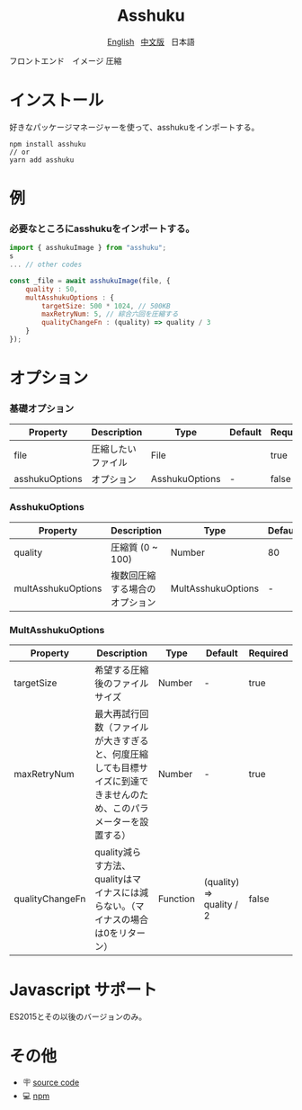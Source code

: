 <h1 align="center">Asshuku</h1>

<p align="center">
    <a href="https://github.com/GumieHX/asshuku/blob/main/README.md">English</a>&nbsp;&nbsp;
    <a href="https://github.com/GumieHX/asshuku/blob/main/README-zh.md">中文版</a>&nbsp;&nbsp;
    <span>日本語</span>
</p>

フロントエンド　イメージ 圧縮

# インストール

好きなパッケージマネージャーを使って、asshukuをインポートする。

```
npm install asshuku
// or
yarn add asshuku
```

# 例

### 必要なところにasshukuをインポートする。

```js
import { asshukuImage } from "asshuku";
s
... // other codes

const _file = await asshukuImage(file, {
    quality : 50,
    multAsshukuOptions : {
        targetSize: 500 * 1024, // 500KB
        maxRetryNum: 5, // 綜合六回を圧縮する
        qualityChangeFn : (quality) => quality / 3
    }
});
```

# オプション

### 基礎オプション

| Property | Description | Type | Default | Required |
| --- | --- | --- | --- | --- |
| file | 圧縮したいファイル | File |  | true |
| asshukuOptions | オプション | AsshukuOptions | - | false |

### AsshukuOptions

| Property | Description | Type | Default | Required |
| --- | --- | --- | --- | --- |
| quality | 圧縮質 (0 ~ 100) | Number | 80 | true |
| multAsshukuOptions | 複数回圧縮する場合のオプション | MultAsshukuOptions | - | false |

### MultAsshukuOptions

| Property | Description | Type | Default | Required |
| --- | --- | --- | --- | --- |
| targetSize | 希望する圧縮後のファイルサイズ | Number | - | true |
| maxRetryNum | 最大再試行回数（ファイルが大きすぎると、何度圧縮しても目標サイズに到達できませんのため、このパラメーターを設置する） | Number | - | true |
| qualityChangeFn | quality減らす方法、qualityはマイナスには減らない。（マイナスの場合は0をリターン） | Function | (quality) => quality / 2 | false |

# Javascript サポート

ES2015とその以後のバージョンのみ。

# その他

* 🪧 [source code](https://github.com/GumieHX/asshuku.git)
* 💻 [npm](https://www.npmjs.com/package/asshuku)